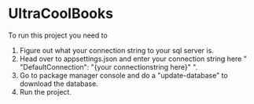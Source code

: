 # UltraCoolBooks

To run this project you need to 
1. Figure out what your connection string to your sql server is.
2. Head over to appsettings.json and enter your connection string here " "DefaultConnection": "{your connectionstring here}" ".
3. Go to package manager console and do a "update-database" to download the database.
4. Run the project.
